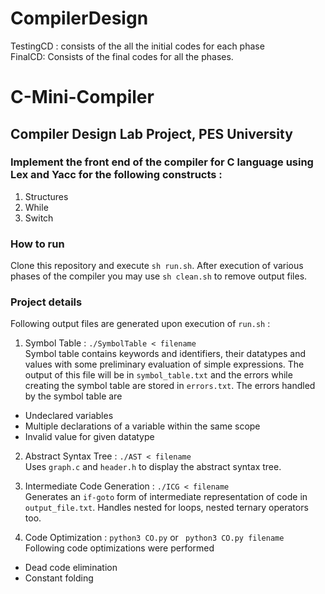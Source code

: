 # CompilerDesign
TestingCD : consists of the all the initial codes for each phase</br>
FinalCD: Consists of the final codes for all the phases. 

# C-Mini-Compiler
## Compiler Design Lab Project, PES University
### Implement the front end of the compiler for C language using Lex and Yacc for the following constructs :
1. Structures
2. While
3. Switch


### How to run
Clone this repository and execute `sh run.sh`. After execution of various phases of the compiler you may use ```sh clean.sh``` to remove output files.

### Project details

Following output files are generated upon execution of ```run.sh``` :

1. Symbol Table : ```./SymbolTable < filename``` <br>
Symbol table contains keywords and identifiers, their datatypes and values with some preliminary evaluation of simple expressions. The output of this file will be in ```symbol_table.txt``` and the errors while creating the symbol table are stored in ```errors.txt```.
The errors handled by the symbol table are
- Undeclared variables
- Multiple declarations of a variable within the same scope
- Invalid value for given datatype

2. Abstract Syntax Tree : ```./AST < filename``` <br>
Uses ```graph.c``` and ```header.h``` to display the abstract syntax tree.

3. Intermediate Code Generation : ```./ICG < filename``` <br>
Generates an ```if-goto``` form of intermediate representation of code in ```output_file.txt```. Handles nested for loops, nested ternary operators too.

4. Code Optimization : ```python3 CO.py``` or ``` python3 CO.py filename``` <br>
Following code optimizations were performed
- Dead code elimination
- Constant folding

